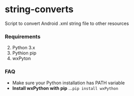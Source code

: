 # string-converts
Script to convert Android .xml string file to other resources

### Requirements
2. Python 3.x
3. Pythion pip
4. wxPyton

### FAQ
* Make sure your Python installation has PATH variable
* **Install wxPython with pip**
...```pip install wxPython```
